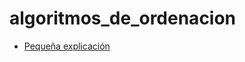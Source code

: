 # algoritmos_de_ordenacion

* [Pequeña explicación](http://telegra.ph/Algoritmo-de-Ordenaci%C3%B3n-por-Inserci%C3%B3n-11-23)
